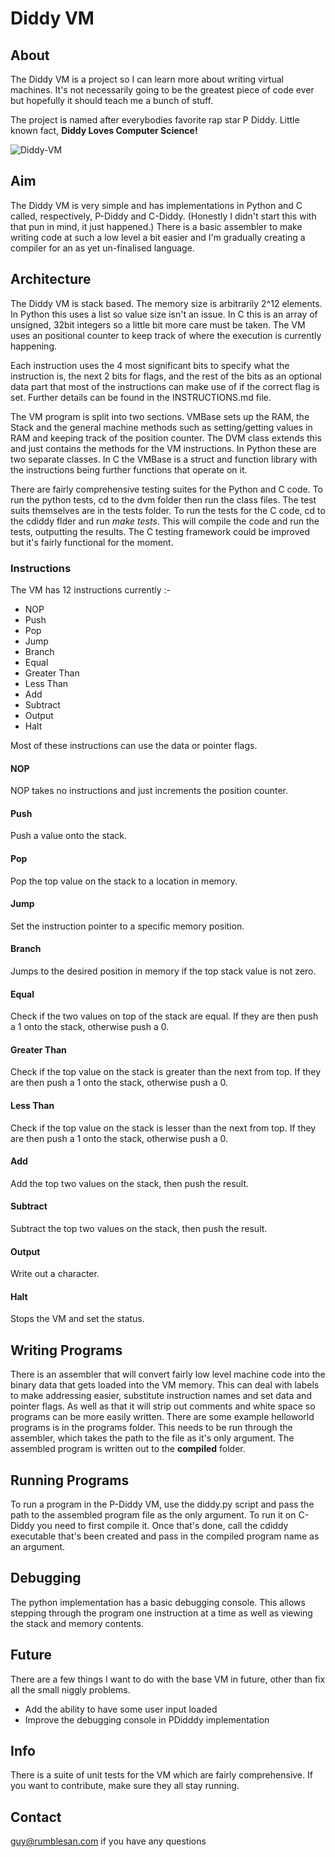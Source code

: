 # Diddy VM

## About

The Diddy VM is a project so I can learn more about writing virtual machines. It's not necessarily going to be the greatest piece of code ever but hopefully it should teach me a bunch of stuff.

The project is named after everybodies favorite rap star P Diddy. Little known fact, **Diddy Loves Computer Science!**

![Diddy-VM](http://rumblesan.github.com/diddy-vm/img/diddy.jpg)

## Aim

The Diddy VM is very simple and has implementations in Python and C called, respectively, P-Diddy and C-Diddy. (Honestly I didn't start this with that pun in mind, it just happened.)
There is a basic assembler to make writing code at such a low level a bit easier and I'm gradually creating a compiler for an as yet un-finalised language.

## Architecture

The Diddy VM is stack based. The memory size is arbitrarily 2^12 elements. In Python this uses a list so value size isn't an issue. In C this is an array of unsigned, 32bit integers so a little bit more care must be taken. The VM uses an positional counter to keep track of where the execution is currently happening.

Each instruction uses the 4 most significant bits to specify what the instruction is, the next 2 bits for flags, and the rest of the bits as an optional data part that most of the instructions can make use of if the correct flag is set.
Further details can be found in the INSTRUCTIONS.md file.

The VM program is split into two sections. VMBase sets up the RAM, the Stack and the general machine methods such as setting/getting values in RAM and keeping track of the position counter. The DVM class extends this and just contains the methods for the VM instructions.
In Python these are two separate classes. In C the VMBase is a struct and function library with the instructions being further functions that operate on it.

There are fairly comprehensive testing suites for the Python and C code. To run the python tests, cd to the dvm folder then run the class files. The test suits themselves are in the tests folder.
To run the tests for the C code, cd to the cdiddy flder and run *make tests*. This will compile the code and run the tests, outputting the results. The C testing framework could be improved but it's fairly functional for the moment.

### Instructions

The VM has 12 instructions currently :-

* NOP
* Push
* Pop
* Jump
* Branch
* Equal
* Greater Than
* Less Than
* Add
* Subtract
* Output
* Halt

Most of these instructions can use the data or pointer flags.

#### NOP
NOP takes no instructions and just increments the position counter.

#### Push
Push a value onto the stack.

#### Pop
Pop the top value on the stack to a location in memory.

#### Jump
Set the instruction pointer to a specific memory position.

#### Branch
Jumps to the desired position in memory if the top stack value is not zero.

#### Equal
Check if the two values on top of the stack are equal. If they are then push a 1 onto the stack, otherwise push a 0.

#### Greater Than
Check if the top value on the stack is greater than the next from top. If they are then push a 1 onto the stack, otherwise push a 0.

#### Less Than
Check if the top value on the stack is lesser than the next from top. If they are then push a 1 onto the stack, otherwise push a 0.

#### Add
Add the top two values on the stack, then push the result.

#### Subtract
Subtract the top two values on the stack, then push the result.

#### Output
Write out a character.

#### Halt
Stops the VM and set the status.

## Writing Programs
There is an assembler that will convert fairly low level machine code into the binary data that gets loaded into the VM memory. This can deal with labels to make addressing easier, substitute instruction names and set data and pointer flags. As well as that it will strip out comments and white space so programs can be more easily written.
There are some example helloworld programs is in the programs folder. This needs to be run through the assembler, which takes the path to the file as it's only argument. The assembled program is written out to the **compiled** folder.

## Running Programs
To run a program in the P-Diddy VM, use the diddy.py script and pass the path to the assembled program file as the only argument. To run it on C-Diddy you need to first compile it. Once that's done, call the cdiddy executable that's been created and pass in the compiled program name as an argument.

## Debugging
The python implementation has a basic debugging console. This allows stepping through the program one instruction at a time as well as viewing the stack and memory contents.

## Future
There are a few things I want to do with the base VM in future, other than fix all the small niggly problems.
* Add the ability to have some user input loaded
* Improve the debugging console in PDidddy implementation

## Info
There is a suite of unit tests for the VM which are fairly comprehensive. If you want to contribute, make sure they all stay running.

## Contact
guy@rumblesan.com if you have any questions

